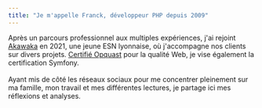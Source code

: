 ```yaml
---
title: "Je m'appelle Franck, développeur PHP depuis 2009"
---
```

Après un parcours professionnel aux multiples expériences, j'ai rejoint [Akawaka](https://www.akawaka.fr)
en 2021, une jeune ESN lyonnaise, où j'accompagne nos clients sur divers projets. [Certifié Opquast](https://directory.opquast.com/fr/certificat/BVARDQ/) pour la
qualité Web, je vise également la certification Symfony.
<br />
<br />
Ayant mis de côté les réseaux sociaux pour me concentrer pleinement sur ma famille, mon travail et mes
différentes lectures, je partage ici mes réflexions et analyses.
